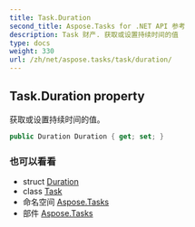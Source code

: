 ```yaml
---
title: Task.Duration
second_title: Aspose.Tasks for .NET API 参考
description: Task 财产. 获取或设置持续时间的值
type: docs
weight: 330
url: /zh/net/aspose.tasks/task/duration/
---
```

## Task.Duration property

获取或设置持续时间的值。

```csharp
public Duration Duration { get; set; }
```

### 也可以看看

* struct [Duration](../../duration/)
* class [Task](../)
* 命名空间 [Aspose.Tasks](../../task/)
* 部件 [Aspose.Tasks](../../../)


